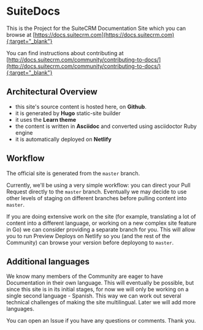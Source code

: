 # SuiteDocs

This is the Project for the SuiteCRM Documentation Site which you can browse at [https://docs.suitecrm.com](https://docs.suitecrm.com){:target="_blank"}

You can find instructions about contributing at [http://docs.suitecrm.com/community/contributing-to-docs/](http://docs.suitecrm.com/community/contributing-to-docs/){:target="_blank"}

## Architectural Overview

- this site's source content is hosted here, on **Github**.
- it is generated by **Hugo** static-site builder
- it uses the **Learn theme**
- the content is written in **Asciidoc** and converted using asciidoctor Ruby engine
- it is automatically deployed on **Netlify**

## Workflow

The official site is generated from the `master` branch.

Currently, we'll be using a very simple workflow: you can direct your Pull Request directly to the `master` branch. Eventually we may decide to use other levels of staging on different branches before pulling content into `master`.

If you are doing extensive work on the site (for example, translating a lot of content into a different language, or working on a new complex site feature in Go) we can consider providing a separate branch for you. This will allow you to run Preview Deploys on Netlify so you (and the rest of the Community) can browse your version before deployong to `master`.

## Additional languages

We know many members of the Community are eager to have Documentation in their own language. This will eventually be possible, but since this site is in its initial stages, for now we will only be working on a single second language - Spanish. This way we can work out several technical challenges of making the site multilingual. Later we will add more languages. 

You can open an Issue if you have any questions or comments. Thank you.
